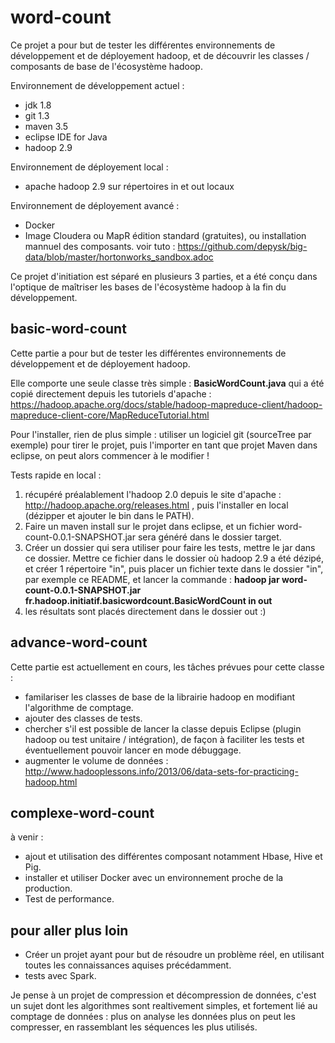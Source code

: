 # word-count

Ce projet a pour but de tester les différentes environnements de développement et de déployement hadoop, et de découvrir les classes / composants de base de l'écosystème hadoop.


Environnement de développement actuel :
* jdk 1.8
* git 1.3
* maven 3.5
* eclipse IDE for Java
* hadoop 2.9

Environnement de déployement local :
* apache hadoop 2.9 sur répertoires in et out locaux

Environnement de déployement avancé :
* Docker
* Image Cloudera ou MapR édition standard (gratuites), ou installation mannuel des composants.
voir tuto : https://github.com/depysk/big-data/blob/master/hortonworks_sandbox.adoc

Ce projet d'initiation est séparé en plusieurs 3 parties, et a été conçu dans l'optique de maîtriser les bases de l'écosystème hadoop à la fin du développement.


## basic-word-count

Cette partie a pour but de tester les différentes environnements de développement et de déployement hadoop.

Elle comporte une seule classe très simple : **BasicWordCount.java** qui a été copié directement depuis les tutoriels d'apache : https://hadoop.apache.org/docs/stable/hadoop-mapreduce-client/hadoop-mapreduce-client-core/MapReduceTutorial.html 

Pour l'installer, rien de plus simple : utiliser un logiciel git (sourceTree par exemple) pour tirer le projet, puis l'importer en tant que projet Maven dans eclipse, on peut alors commencer à le modifier !

Tests rapide en local : 
1. récupéré préalablement l'hadoop 2.0 depuis le site d'apache : http://hadoop.apache.org/releases.html , puis l'installer en local (dézipper et ajouter le bin dans le PATH).
2. Faire un maven install sur le projet dans eclipse, et un fichier word-count-0.0.1-SNAPSHOT.jar sera généré dans le dossier target.
3. Créer un dossier qui sera utiliser pour faire les tests, mettre le jar dans ce dossier.
Mettre ce fichier dans le dossier où hadoop 2.9 a été dézipé, et créer 1 répertoire "in", puis placer un fichier texte dans le dossier "in", par exemple ce README, et lancer la commande : **hadoop jar word-count-0.0.1-SNAPSHOT.jar fr.hadoop.initiatif.basicwordcount.BasicWordCount in out**
4. les résultats sont placés directement dans le dossier out :)


## advance-word-count

Cette partie est actuellement en cours, les tâches prévues pour cette classe :
* familariser les classes de base de la librairie hadoop en modifiant l'algorithme de comptage.
* ajouter des classes de tests.
* chercher s'il est possible de lancer la classe depuis Eclipse (plugin hadoop ou test unitaire / intégration), de façon à faciliter les tests et éventuellement pouvoir lancer en mode débuggage.
* augmenter le volume de données : http://www.hadooplessons.info/2013/06/data-sets-for-practicing-hadoop.html


## complexe-word-count

à venir :
* ajout et utilisation des différentes composant notamment Hbase, Hive et Pig.
* installer et utiliser Docker avec un environnement proche de la production.
* Test de performance.


## pour aller plus loin

* Créer un projet ayant pour but de résoudre un problème réel, en utilisant toutes les connaissances aquises précédamment.
* tests avec Spark.

Je pense à un projet de compression et décompression de données, c'est un sujet dont les algorithmes sont realtivement simples, et fortement lié au comptage de données : plus on analyse les données plus on peut les compresser, en rassemblant les séquences les plus utilisés.


